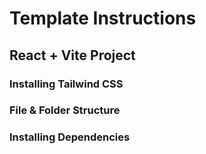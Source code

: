 # Template Instructions

## React + Vite Project

### Installing Tailwind CSS

### File & Folder Structure

### Installing Dependencies